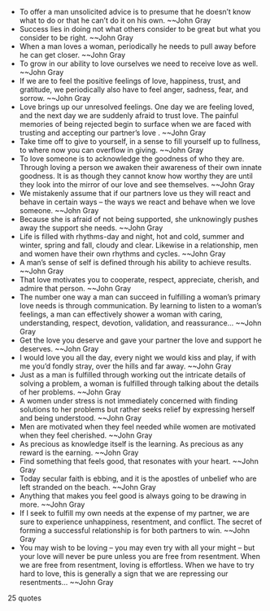  - To offer a man unsolicited advice is to presume that he doesn’t know what to do or that he can’t do it on his own. ~~John Gray
 - Success lies in doing not what others consider to be great but what you consider to be right. ~~John Gray
 - When a man loves a woman, periodically he needs to pull away before he can get closer. ~~John Gray
 - To grow in our ability to love ourselves we need to receive love as well. ~~John Gray
 - If we are to feel the positive feelings of love, happiness, trust, and gratitude, we periodically also have to feel anger, sadness, fear, and sorrow. ~~John Gray
 - Love brings up our unresolved feelings. One day we are feeling loved, and the next day we are suddenly afraid to trust love. The painful memories of being rejected begin to surface when we are faced with trusting and accepting our partner’s love . ~~John Gray
 - Take time off to give to yourself, in a sense to fill yourself up to fullness, to where now you can overflow in giving. ~~John Gray
 - To love someone is to acknowledge the goodness of who they are. Through loving a person we awaken their awareness of their own innate goodness. It is as though they cannot know how worthy they are until they look into the mirror of our love and see themselves. ~~John Gray
 - We mistakenly assume that if our partners love us they will react and behave in certain ways – the ways we react and behave when we love someone. ~~John Gray
 - Because she is afraid of not being supported, she unknowingly pushes away the support she needs. ~~John Gray
 - Life is filled with rhythms-day and night, hot and cold, summer and winter, spring and fall, cloudy and clear. Likewise in a relationship, men and women have their own rhythms and cycles. ~~John Gray
 - A man’s sense of self is defined through his ability to achieve results. ~~John Gray
 - That love motivates you to cooperate, respect, appreciate, cherish, and admire that person. ~~John Gray
 - The number one way a man can succeed in fulfilling a woman’s primary love needs is through communication. By learning to listen to a woman’s feelings, a man can effectively shower a woman with caring, understanding, respect, devotion, validation, and reassurance... ~~John Gray
 - Get the love you deserve and gave your partner the love and support he deserves. ~~John Gray
 - I would love you all the day, every night we would kiss and play, if with me you’d fondly stray, over the hills and far away. ~~John Gray
 - Just as a man is fulfilled through working out the intricate details of solving a problem, a woman is fulfilled through talking about the details of her problems. ~~John Gray
 - A women under stress is not immediately concerned with finding solutions to her problems but rather seeks relief by expressing herself and being understood. ~~John Gray
 - Men are motivated when they feel needed while women are motivated when they feel cherished. ~~John Gray
 - As precious as knowledge itself is the learning. As precious as any reward is the earning. ~~John Gray
 - Find something that feels good, that resonates with your heart. ~~John Gray
 - Today secular faith is ebbing, and it is the apostles of unbelief who are left stranded on the beach. ~~John Gray
 - Anything that makes you feel good is always going to be drawing in more. ~~John Gray
 - If I seek to fulfill my own needs at the expense of my partner, we are sure to experience unhappiness, resentment, and conflict. The secret of forming a successful relationship is for both partners to win. ~~John Gray
 - You may wish to be loving – you may even try with all your might – but your love will never be pure unless you are free from resentment. When we are free from resentment, loving is effortless. When we have to try hard to love, this is generally a sign that we are repressing our resentments... ~~John Gray

25 quotes